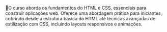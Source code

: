 📝O curso aborda os fundamentos do HTML e CSS, essenciais para construir aplicações web. Oferece uma abordagem prática para iniciantes, cobrindo desde a estrutura básica do HTML até técnicas avançadas de estilização com CSS, incluindo layouts responsivos e animações. 
